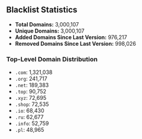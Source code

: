 ## Blacklist Statistics

- **Total Domains:** 3,000,107
- **Unique Domains:** 3,000,107
- **Added Domains Since Last Version:** 976,217
- **Removed Domains Since Last Version:** 998,026

### Top-Level Domain Distribution

-  `.com`: 1,321,038
-  `.org`: 241,717
-  `.net`: 189,383
-  `.top`: 90,752
-  `.xyz`: 72,695
-  `.shop`: 72,535
-  `.io`: 68,430
-  `.ru`: 62,677
-  `.info`: 52,759
-  `.pl`: 48,965
